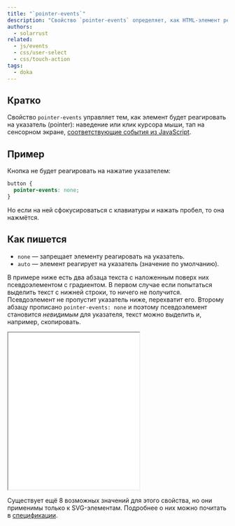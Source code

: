 ```yaml
---
title: "`pointer-events`"
description: "Свойство `pointer-events` определяет, как HTML-элемент реагирует на различные события мыши, прикосновений или события из JavaScript."
authors:
  - solarrust
related:
  - js/events
  - css/user-select
  - css/touch-action
tags:
  - doka
---
```


## Кратко

Свойство `pointer-events` управляет тем, как элемент будет реагировать на указатель (pointer): наведение или клик курсора мыши, тап на сенсорном экране, [соответствующие события из JavaScript](/js/events/).

## Пример

Кнопка не будет реагировать на нажатие указателем:

```css
button {
  pointer-events: none;
}
```

Но если на ней сфокусироваться с клавиатуры и нажать пробел, то она нажмётся.

## Как пишется

- `none` — запрещает элементу реагировать на указатель.
- `auto` — элемент реагирует на указатель (значение по умолчанию).

В примере ниже есть два абзаца текста с наложенным поверх них псевдоэлементом с градиентом. В первом случае если попытаться выделить текст с нижней строки, то ничего не получится. Псевдоэлемент не пропустит указатель ниже, перехватит его. Второму абзацу прописано `pointer-events: none` и поэтому псевдоэлемент становится _невидимым_ для указателя, текст можно выделить и, например, скопировать.

<iframe title="Указатель на элементе отключён" src="demos/none/" height="360"></iframe>

Существует ещё 8 возможных значений для этого свойства, но они применимы только к SVG-элементам. Подробнее о них можно почитать в [спецификации](https://www.w3.org/TR/SVG11/interact.html#PointerEventsProperty).
